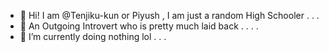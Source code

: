 - 👋 Hi! I am @Tenjiku-kun or Piyush , I am just a random High Schooler . . .
- 👀 An Outgoing Introvert who is pretty much laid back . . . .
- 🌱 I’m currently doing nothing lol . . .

<!---
Anonymous6374/Anonymous6374 is a ✨ special ✨ repository because its `README.md` (this file) appears on your GitHub profile.
You can click the Preview link to take a look at your changes.
--->
